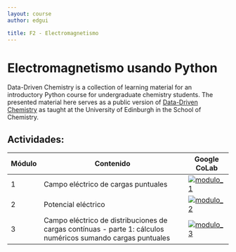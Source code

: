 ```yaml
---
layout: course
author: edgui

title: F2 - Electromagnetismo
---
```




# Electromagnetismo usando Python
<!-- [![Project Status: Active](https://www.repostatus.org/badges/latest/active.svg)](https://www.repostatus.org/#active)
[![License: CC-BY 4.0](https://img.shields.io/badge/License-CC--BY%204.0-lightgrey.svg)](https://creativecommons.org/licenses/by/4.0/)
[![Github All Releases](https://img.shields.io/github/downloads/Edinburgh-Chemistry-Teaching/Data-driven-chemistry/total)]()
[![DOI](https://jose.theoj.org/papers/10.21105/jose.00192/status.svg)](https://doi.org/10.21105/jose.00192) -->

Data-Driven Chemistry is a collection of learning material for an introductory Python course for undergraduate chemistry students. The presented material here serves as a public version of [Data-Driven Chemistry](http://www.drps.ed.ac.uk/22-23/dpt/cxchem08031.htm) as taught at the University of Edinburgh in the School of Chemistry. 

## Actividades:

| Módulo | Contenido                 | Google CoLab|
|------|---------------------------------|------|
| 1    |  Campo eléctrico de cargas puntuales | [![modulo_1](https://colab.research.google.com/assets/colab-badge.svg)](https://colab.research.google.com/github/frautn/F2/blob/main/electromagnetismo/em01_campo_electrico.ipynb) |
| 2    | Potencial eléctrico |[![modulo_2](https://colab.research.google.com/assets/colab-badge.svg)]()|
| 3    | Campo eléctrico de distribuciones de cargas contínuas - parte 1: cálculos numéricos sumando cargas puntuales |[![modulo_3](https://colab.research.google.com/assets/colab-badge.svg)](https://colab.research.google.com/github/frautn/F2/blob/main/electromagnetismo/em02_distribuciones_continuas.ipynb)|


<!-- ## Dependencies and Installation

This project uses the Python programming language, and requires Python >= 3.9.

Units will require different packages from the scientific Python ecosystem. The easiest way to install dependencies is using the Anaconda distribution, otherwise the [requirements.txt](requirements.txt) file also summarises the needed packages. 

Units are written and available as [Jupyter Notebooks](https://jupyter.org/). If you just want to get started with the Units use the links to the CoLab notebooks provided. Otherwise you can follow these steps to get your local environment setup:

1. Get your anaconda distribution setup. See [here](https://datacarpentry.org/2016-05-29-PyCon/install.html) for detailed instructions.
2. Open a terminal or anaconda promt.
2. Create an environment using the following command
	
	```
	conda create -n ddc python=3.9
	```
	
3. Activate the environment and install the required packages into it:
	
	``` 
	conda activate ddc
	conda install jupyter pandas scipy nglview==3.0.3 ipywidgets==7.6.0 pint mendeleev vpython matplotlib jupyter-server==1.23.6
	```
	
4. Now you can start your Jupyter notebooks as:
	
	```
	jupyter notebook Unit_01/Unit_01_problem_solving_I.ipynb
	```

## Getting started with the material

This [overview](overview.md) document will give you an idea of how to engage with the material either as a student or instructor. Please read this first before getting started. 

## Authors and their contributions

Authors are, in alphabetical order:
- James Cumby (JC)
- Valentina Erastova (VE)
- Matteo Degiacomi (MTD)
- Jasmin Güven (JJG)
- Claire Hobday (CLH)
- Antonia Mey (ASJSM)
- Hannah Pollak (HP)
- Rafal Szabla (RS)

JC, VE, CLH, and ASJSM have been teaching this course at the University of Edinburgh since the academic year 2021/22. JJG and HP have been course demonstrators. RS taught one unit and created content for it in 2020/21, when the course was run in a shortened form as a replacement for physical chemistry laboratory practicals during the pandemic. MTD shared and adapted materials developed in 2018 for his course at Durham University aimed at chemistry research students, and made some additional contributions.

Specific contributions by each author are as follows.
- JC: Created the material for `Unit_01`, `Unit_10`, and the helper_functions, gave feedback on other materials, and helped edit the manuscript.    
- MTD: Contributed material to `Unit_03`, `Unit_05`, `Unit_07`, and `Unit_08`, and helped edit the manuscript.    
- VE: Created material for `Unit_05` and `Unit_08`, contributed to `Unit_06`, and helped edit the manuscript.   
- JJG: Contributed material to `Unit_09`, and helped edit the manuscript.   
- CLH: Created material for `Unit_03` and `Unit_04`, and helped edit the manuscript.    
- ASJSM: Created material for `Unit_02`, `Unit_06`, `Unit_07`, and `Unit_09`, provided feedback and small contributions to most other units, and wrote the manuscript.   
- HP: Contributed material to `Unit_05` and `Unit_08`, and helped edit the manuscript.   
- RS: Created the material for molecular geometries forming part of `Unit_06` and gave feedback on the manuscript.   

## Acknowledgements

The authors would like to acknowledge the help of all the PhD student demonstrators on this course, who helped with assessment material, testing the course content and providing teaching assistance in the classes. 


## Contributing to the resource and raising issues

Contributions to the learning resource are welcome. Contributions can be made through creating an issue or a pull request.

### For issues
- To create an issue, contributors are encouraged to follow the [GitHub quickstart guide on creating an issue.](https://docs.github.com/en/issues/tracking-your-work-with-issues/creating-an-issue)
- Make sure to include the following into your issue:
	-  Are you using the Colab or a local install version
	-  If it is a local install version what version of the different packages are you running?
	-  Are you using it as a student or instructor
	-  Is the issue reporting a bug, an enhancement, or a feature request		

### For pull requests
- To create a pull request, contributors are encouraged to follow the [GitHub quickstart guide on creating a fork and submitting a pull request.](https://docs.github.com/en/get-started/quickstart/contributing-to-projects)

### Telling us about how you are using the resource
If you just want to tell us how you have been using the resource just send us an email or raise an issue pointing to your work. 

## Reusing and building on the material for your own course

The easiest way is by cloning the material and adapting it to your needs. This can be just using some partial material or expanding on the existing material. The best way to do this is by either [cloning](https://docs.github.com/en/repositories/creating-and-managing-repositories/cloning-a-repository) the repo and building up on it, or using the current repository as a [template repository](https://docs.github.com/en/repositories/creating-and-managing-repositories/creating-a-repository-from-a-template) for your own or your organisations GitHub account, for more details see the [overview](overview.md) document. 


## Reference

Paper v. 1.0.1

## Further resources

- [CCPBioSim Training Material](https://github.com/CCPBioSim)
- [A computational chemistry Python book developped at Bath University](https://pythoninchemistry.org/ch40208/introduction/about_this_book.html)
- [MolSSi training Material](http://education.molssi.org)
- [Software Carpentries introduction to Python and Data](https://software-carpentry.org/lessons/)


## License

These materials are made freely available, and are licensed under a [CC-BY 4.0](https://creativecommons.org/licenses/by/4.0/) license. -->
